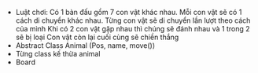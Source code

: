 - Luật chơi: 
    Có 1 bàn đấu gồm 7 con vật khác nhau.
    Mỗi con vật sẽ có 1 cách di chuyển khác nhau.
    Từng con vật sẽ di chuyển lần lượt theo cách của mình
    Khi có 2 con vật gặp nhau thì chúng sẽ đánh nhau và 1 trong 2 sẽ bị loại
    Con vật còn lại cuối cùng sẽ chiền thắng
- Abstract Class Animal (Pos, name, move())
- Từng class kế thừa animal
- Board

    
